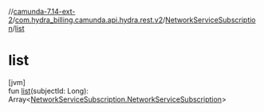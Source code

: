 //[camunda-7.14-ext-2](../../../index.md)/[com.hydra_billing.camunda.api.hydra.rest.v2](../index.md)/[NetworkServiceSubscription](index.md)/[list](list.md)

# list

[jvm]\
fun [list](list.md)(subjectId: Long): Array<[NetworkServiceSubscription.NetworkServiceSubscription](-network-service-subscription/index.md)>
